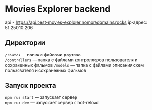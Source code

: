# Movies Explorer backend

api - https://api.best-movies-explorer.nomoredomains.rocks
ip-адрес: 51.250.10.206

## Директории

`/routes` — папка с файлами роутера  
`/controllers` — папка с файлами контроллеров пользователя и сохраненных фильмов
`/models` — папка с файлами описания схем пользователя и сохраненных фильмов

## Запуск проекта

`npm run start` — запускает сервер   
`npm run dev` — запускает сервер с hot-reload
